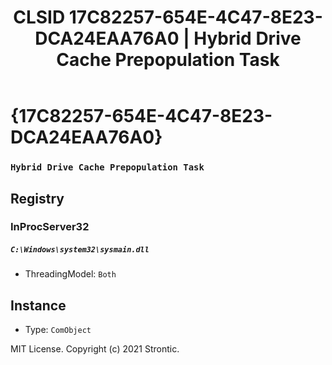 ﻿---
title: "CLSID 17C82257-654E-4C47-8E23-DCA24EAA76A0 | Hybrid Drive Cache Prepopulation Task"
excerpt: What is COM-Object CLSID 17C82257-654E-4C47-8E23-DCA24EAA76A0?
---

# {17C82257-654E-4C47-8E23-DCA24EAA76A0}

### `Hybrid Drive Cache Prepopulation Task`

## Registry


### InProcServer32

##### `C:\Windows\system32\sysmain.dll`
* ThreadingModel: `Both`

## Instance

* Type: `ComObject`

MIT License. Copyright (c) 2021 Strontic.


